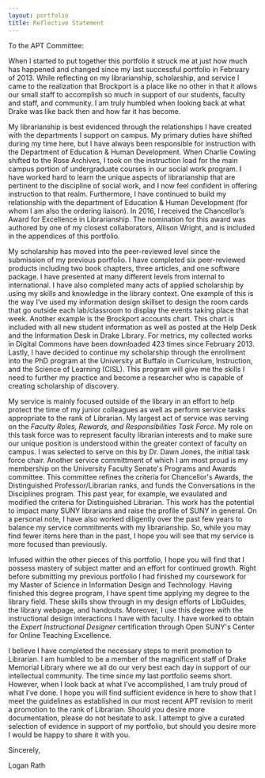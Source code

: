 ```yaml
---
layout: portfolio
title: Reflective Statement
---
```

To the APT Committee:

When I started to put together this portfolio it struck me at just how much has happened and changed since my last successful portfolio in February of 2013. While reflecting on my librarianship, scholarship, and service I came to the realization that Brockport is a place like no other in that it allows our small staff to accomplish so much in support of our students, faculty and staff, and community. I am truly humbled when looking back at what Drake was like back then and how far it has become.

My librarianship is best evidenced through the relationships I have created with the departments I support on campus. My primary duties have shifted during my time here, but I have always been responsible for instruction with the Department of Education & Human Development. When Charlie Cowling shifted to the Rose Archives, I took on the instruction load for the main campus portion of undergraduate courses in our social work program. I have worked hard to learn the unique aspects of librarianship that are pertinent to the discipline of social work, and I now feel confident in offering instruction to that realm. Furthermore, I have continued to build my relationship with the department of Education & Human Development (for whom I am also the ordering liaison). In 2016, I received the Chancellor’s Award for Excellence in Librarianship. The nomination for this award was authored by one of my closest collaborators, Allison Wright, and is included in the appendices of this portfolio.

My scholarship has moved into the peer-reviewed level since the submission of my previous portfolio. I have completed six peer-reviewed products including two book chapters, three articles, and one software package. I have presented at many different levels from internal to international. I have also completed many acts of applied scholarship by using my skills and knowledge in the library context. One example of this is the way I’ve used my information design skillset to design the room cards that go outside each lab/classroom to display the events taking place that week. Another example is the Brockport accounts chart. This chart is included with all new student information as well as posted at the Help Desk and the Information Desk in Drake Library. For metrics, my collected works in Digital Commons have been downloaded 423 times since February 2013. Lastly, I have decided to continue my scholarship through the enrollment into the PhD program at the University at Buffalo in Curriculum, Instruction, and the Science of Learning (CISL). This program will give me the skills I need to further my practice and become a researcher who is capable of creating scholarship of discovery.

My service is mainly focused outside of the library in an effort to help protect the time of my junior colleagues as well as perform service tasks appropriate to the rank of Librarian. My largest act of service was serving on the *Faculty Roles, Rewards, and Responsibilities Task Force*. My role on this task force was to represent faculty librarian interests and to make sure our unique position is understood within the greater context of faculty on campus. I was selected to serve on this by Dr. Dawn Jones, the initial task force chair. Another service committment of which I am most proud is my membership on the University Faculty Senate's Programs and Awards committee. This committee refines the criteria for Chancellor's Awards, the Distinguished Professor/Librarian ranks, and funds the Conversations in the Disciplines program. This past year, for example, we evaulated and modified the criteria for Distinguished Librarian.  This work has the potential to impact many SUNY librarians and raise the profile of SUNY in general. On a personal note, I have also worked diligently over the past few years to balance my service commitments with my librarianship. So, while you may find fewer items here than in the past, I hope you will see that my service is more focused than previously.

Infused within the other pieces of this portfolio, I hope you will find that I possess mastery of subject matter and an effort for continued growth. Right before submitting my previous portfolio I had finished my coursework for my Master of Science in Information Design and Technology. Having finished this degree program, I have spent time applying my degree to the library field. These skills show through in my design efforts of LibGuides, the library webpage, and handouts. Moreover, I use this degree with the instructional design interactions I have with faculty. I have worked to obtain the *Expert Instructional Designer* certification through Open SUNY's Center for Online Teaching Excellence. 

I believe I have completed the necessary steps to merit promotion to Librarian. I am humbled to be a member of the magnificent staff of Drake Memorial Library where we all do our very best each day in support of our intellectual community. The time since my last portfolio seems short. However, when I look back at what I’ve accomplished, I am truly proud of what I’ve done. I hope you will find sufficient evidence in here to show that I meet the guidelines as established in our most recent APT revision to merit a promotion to the rank of Librarian. Should you desire more documentation, please do not hesitate to ask. I attempt to give a curated selection of evidence in support of my portfolio, but should you desire more I would be happy to share it with you.

Sincerely,

Logan Rath